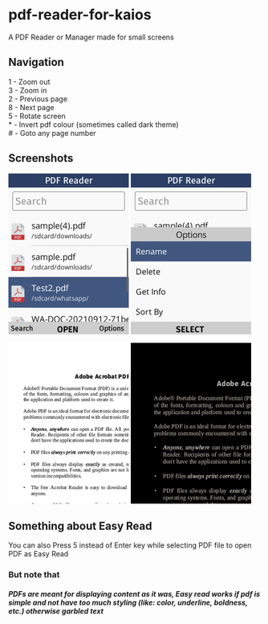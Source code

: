 # pdf-reader-for-kaios
A PDF Reader or Manager made for small screens

## Navigation
<p>
1 - Zoom out <br>
3 - Zoom in <br>
2 - Previous page <br>
8 - Next page <br>
5 - Rotate screen <br>
* - Invert pdf colour (sometimes called dark theme) <br>
# - Goto any page number
</p>

## Screenshots
![image](/assets/index.png)
![image](/assets/index2.png)

![image](/assets/pdf.png)
![image](/assets/pdfDark.png)
  
## Something about Easy Read
You can also Press 5 instead of Enter key while selecting PDF file to open PDF as Easy Read

### But note that 
##### PDFs are meant for displaying content as it was, Easy read works if pdf is simple and not have too much styling (like: color, underline, boldness, etc.) otherwise garbled text
